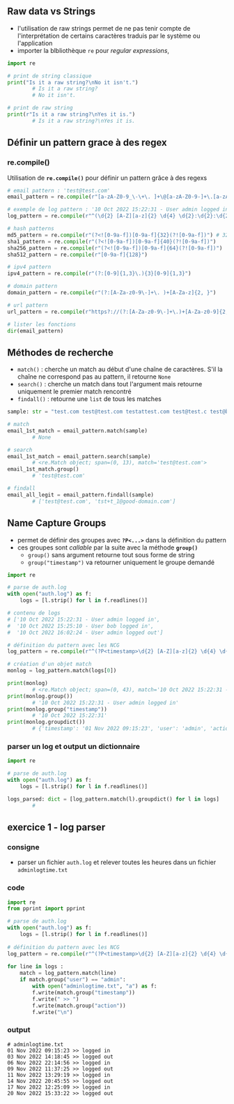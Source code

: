 ## Raw data vs Strings
- l'utilisation de raw strings permet de ne pas tenir compte de l'interprétation de certains caractères traduis par le système ou l'application
- importer la blbliothèque `re` pour *regular expressions*, 

```python
import re

# print de string classique
print("Is it a raw string?\nNo it isn't.")
		# Is it a raw string?
		# No it isn't.

# print de raw string
print(r"Is it a raw string?\nYes it is.")
		# Is it a raw string?\nYes it is.
```

## Définir un pattern grace à des regex

### re.compile()

Utilisation de **`re.compile()`** pour définir un pattern grâce à des regexs

```python
# email pattern : 'test@test.com'
email_pattern = re.compile(r"[a-zA-Z0-9_\-\+\. ]+\@[a-zA-Z0-9-]+\.[a-zA-Z0-9-]{2,}")

# exemple de log pattern : '10 Oct 2022 15:22:31 - User admin logged in'
log_pattern = re.compile(r"^(\d{2} [A-Z][a-z]{2} \d{4} \d{2}:\d{2}:\d{2} - User [a-z]+ .+)$")

# hash patterns
md5_pattern = re.compile(r"(?<![0-9a-f])[0-9a-f]{32}(?![0-9a-f])") # 32 caractères, et pas d'autre avant ni après
sha1_pattern = re.compile(r"(?<![0-9a-f])[0-9a-f]{40}(?![0-9a-f])")
sha256_pattern = re.compile(r"(?<![0-9a-f])[0-9a-f]{64}(?![0-9a-f])")
sha512_pattern = re.compile(r"[0-9a-f]{128}")

# ipv4 pattern
ipv4_pattern = re.compile(r"(?:[0-9]{1,3}\.){3}[0-9]{1,3}")

# domain pattern
domain_pattern = re.compile(r"(?:[A-Za-z0-9\-]+\. )+[A-Za-z]{2, }")

# url pattern
url_pattern = re.compile(r"https?://(?:[A-Za-z0-9\-]+\.)+[A-Za-z0-9]{2, }(?::\d{1,5})?[/A-Za-z0-9\-%?=\+\.]+")

# lister les fonctions 
dir(email_pattern)
```

## Méthodes de recherche

- `match()` : cherche un match au début d'une chaîne de caractères. S'il la chaîne ne correspond pas au pattern, il retourne `None`
- `search()` : cherche un match dans tout l'argument mais retourne uniquement le premier match rencontré
- `findall()` : retourne une `list` de tous les matches 

```python
sample: str = "test.com test@test.com testattest.com test@test.c test@bad_domain.com, tst+t_1@good-domain.com"

# match
email_1st_match = email_pattern.match(sample)
		# None

# search
email_1st_match = email_pattern.search(sample)
		# <re.Match object; span=(0, 13), match='test@test.com'>
email_1st_match.group()
		# 'test@test.com'

# findall
email_all_legit = email_pattern.findall(sample)
		# ['test@test.com', 'tst+t_1@good-domain.com']

```

## Name Capture Groups

- permet de définir des groupes avec **`?P<...>`** dans la définition du pattern
- ces groupes sont *callable* par la suite avec la méthode **`group()`**
	- `group()` sans argument retourne tout sous forme de string
	- `group("timestamp")` va retourner uniquement le groupe demandé

```python
import re 

# parse de auth.log
with open("auth.log") as f:
	logs = [l.strip() for l in f.readlines()]

# contenu de logs 
# ['10 Oct 2022 15:22:31 - User admin logged in',
#  '10 Oct 2022 15:25:10 - User bob logged in',
#  '10 Oct 2022 16:02:24 - User admin logged out']

# définition du pattern avec les NCG
log_pattern = re.compile(r"^(?P<timestamp>\d{2} [A-Z][a-z]{2} \d{4} \d{2}:\d{2}:\d{2}) - User (?P<user>[a-z]+) (?P<action>.+_?.+)$")

# création d'un objet match
monlog = log_pattern.match(logs[0])

print(monlog)
		# <re.Match object; span=(0, 43), match='10 Oct 2022 15:22:31 - User admin logged in'>
print(monlog.group())
		# '10 Oct 2022 15:22:31 - User admin logged in'
print(monlog.group("timestamp"))
		# '10 Oct 2022 15:22:31'
print(monlog.groupdict())
		# {'timestamp': '01 Nov 2022 09:15:23', 'user': 'admin', 'action': 'logged in'}
```

### parser un log et output un dictionnaire
```python
import re 

# parse de auth.log
with open("auth.log") as f:
	logs = [l.strip() for l in f.readlines()]

logs_parsed: dict = [log_pattern.match(l).groupdict() for l in logs]
		# 
```

## exercice 1 - log parser

### consigne

- parser un fichier `auth.log` et relever toutes les heures dans un fichier `adminlogtime.txt`

### code

```python
import re
from pprint import pprint

# parse de auth.log
with open("auth.log") as f:
	logs = [l.strip() for l in f.readlines()]
  
# définition du pattern avec les NCG
log_pattern = re.compile(r"^(?P<timestamp>\d{2} [A-Z][a-z]{2} \d{4} \d{2}:\d{2}:\d{2}) - User (?P<user>[a-z]+) (?P<action>.+)$")
  
for line in logs :
	match = log_pattern.match(line)
	if match.group("user") == "admin":
		with open("adminlogtime.txt", "a") as f:
		f.write(match.group("timestamp"))
		f.write(" >> ")
		f.write(match.group("action"))
		f.write("\n")
```

### output 

```
# adminlogtime.txt
01 Nov 2022 09:15:23 >> logged in
03 Nov 2022 14:18:45 >> logged out
06 Nov 2022 22:14:56 >> logged in
09 Nov 2022 11:37:25 >> logged out
11 Nov 2022 13:29:19 >> logged in
14 Nov 2022 20:45:55 >> logged out
17 Nov 2022 12:25:09 >> logged in
20 Nov 2022 15:33:22 >> logged out
```



